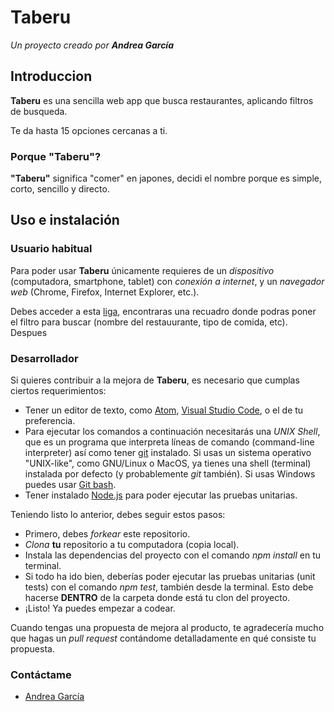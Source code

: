 # Taberu
_Un proyecto creado por **Andrea García**_

## Introduccion

**Taberu** es una sencilla web app que busca restaurantes, aplicando filtros de busqueda.

Te da hasta 15 opciones cercanas a ti.

### Porque "Taberu"?

**"Taberu"** significa "comer" en japones, decidi el nombre porque es simple, corto, sencillo y directo.

## Uso e instalación

### Usuario habitual

Para poder usar **Taberu** únicamente requieres de un _dispositivo_ (computadora, smartphone, tablet) con _conexión a internet_, y un _navegador web_ (Chrome, Firefox, Internet Explorer, etc.).

Debes acceder a esta [liga](https://anndygrs.github.io/cdmx-2018-06-bc-core-pm-foodmap/src/), encontraras una recuadro donde podras poner el filtro para buscar (nombre del restauurante, tipo de comida, etc). Despues

### Desarrollador

Si quieres contribuir a la mejora de **Taberu**, es necesario que cumplas ciertos requerimientos:

* Tener un editor de texto, como [Atom](https://atom.io/), [Visual Studio Code](https://code.visualstudio.com/), o el de tu preferencia.
* Para ejecutar los comandos a continuación necesitarás una _UNIX Shell_, que es un programa que interpreta líneas de comando (command-line interpreter) así como tener [git](https://git-scm.com/book/es/v1/Empezando-Instalando-Git) instalado. Si usas un sistema operativo "UNIX-like", como GNU/Linux o MacOS, ya tienes una shell (terminal) instalada por defecto (y probablemente _git_ también). Si usas Windows puedes usar [Git bash](https://git-scm.com/download/win).
* Tener instalado [Node.js](https://nodejs.org/en/) para poder ejecutar las pruebas unitarias.

Teniendo listo lo anterior, debes seguir estos pasos:

* Primero, debes _forkear_ este repositorio.
* _Clona_ **tu** repositorio a tu computadora (copia local).
* Instala las dependencias del proyecto con el comando _npm install_ en tu terminal. 
* Si todo ha ido bien, deberías poder ejecutar las pruebas unitarias (unit tests) con el comando _npm test_, también desde la terminal. Esto debe hacerse **DENTRO** de la carpeta donde está tu clon del proyecto.
* ¡Listo! Ya puedes empezar a codear.

Cuando tengas una propuesta de mejora al producto, te agradecería mucho que hagas un _pull request_ contándome detalladamente en qué consiste tu propuesta.

### Contáctame

* [Andrea García](https://facebook.com/AnndyGrs)
